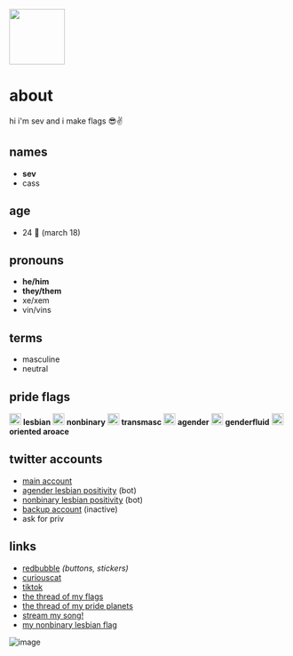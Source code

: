 <img src="https://pbs.twimg.com/profile_images/1431246860363177985/9uoc34_b_400x400.jpg"  width=100 /> <h1>about</h1>

hi i'm sev and i make flags 😎✌️

## names 
- **sev**
- cass

## age
- 24 🎂 (march 18)

## pronouns

- **he/him**
- **they/them**
- xe/xem
- vin/vins

## terms
- masculine
- neutral

## pride flags
<img src="https://pbs.twimg.com/media/EyJ6deeWUAEdlEJ?format=png&name=large"  width=21/> **lesbian** <img src="https://pbs.twimg.com/media/EyJ6dozWgAMzmOx?format=png&name=large"  width=21 /> **nonbinary** <img src="https://pbs.twimg.com/media/E-KWnfOXoAITa2p?format=png&name=900x900"  width=21 /> **transmasc** <img src="https://pbs.twimg.com/media/EyJ6d0rXMAA2ffB?format=png&name=large"  width=21 /> **agender** <img src="https://pbs.twimg.com/media/E-KWnvpXEAAkORY?format=jpg&name=large"  width=21 /> **genderfluid** <img src="https://pbs.twimg.com/media/E-KWn7tXMAA1dR6?format=png&name=small"  width=21 /> **oriented aroace** 

## twitter accounts

- [main account](https://twitter.com/theybian)
- [agender lesbian positivity](https://twitter.com/agenderlesbians) (bot)
- [nonbinary lesbian positivity](https://twitter.com/enbylesbians) (bot)
- [backup account](https://twitter.com/theybian1) (inactive)
- ask for priv


## links
- [redbubble](https://theybian.redbubble.com) *(buttons, stickers)*
- [curiouscat](https://curiouscat.com/theybian)
- [tiktok](https://tiktok.com/@sevsbian)
- [the thread of my flags](https://twitter.com/theybian/status/1308435954168979465?s=19)
- [the thread of my pride planets](https://twitter.com/theybian/status/1393646080659705861)
- [stream my song!](https://twitter.com/theybian/status/1300540997185810433)
- [my nonbinary lesbian flag](https://twitter.com/theybian/status/1403722750280220681)

![image](https://pbs.twimg.com/profile_banners/1275422406941839361/1630070429/1080x360)

